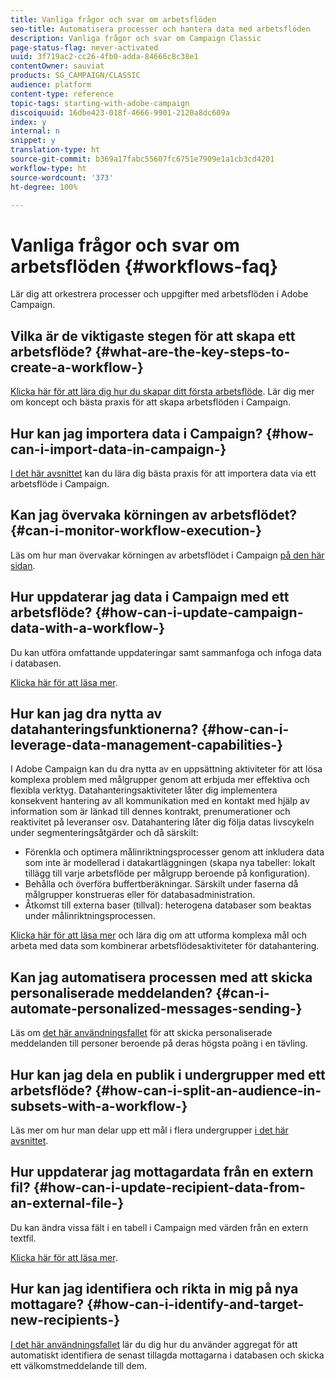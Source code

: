 ```yaml
---
title: Vanliga frågor och svar om arbetsflöden
seo-title: Automatisera processer och hantera data med arbetsflöden
description: Vanliga frågor och svar om Campaign Classic
page-status-flag: never-activated
uuid: 3f719ac2-cc26-4fb0-adda-84666c8c38e1
contentOwner: sauviat
products: SG_CAMPAIGN/CLASSIC
audience: platform
content-type: reference
topic-tags: starting-with-adobe-campaign
discoiquuid: 16dbe423-018f-4666-9901-2120a8dc609a
index: y
internal: n
snippet: y
translation-type: ht
source-git-commit: b369a17fabc55607fc6751e7909e1a1cb3cd4201
workflow-type: ht
source-wordcount: '373'
ht-degree: 100%

---
```



# Vanliga frågor och svar om arbetsflöden {#workflows-faq}

Lär dig att orkestrera processer och uppgifter med arbetsflöden i Adobe Campaign.

## Vilka är de viktigaste stegen för att skapa ett arbetsflöde? {#what-are-the-key-steps-to-create-a-workflow-}

[Klicka här för att lära dig hur du skapar ditt första arbetsflöde](../../workflow/using/building-a-workflow.md). Lär dig mer om koncept och bästa praxis för att skapa arbetsflöden i Campaign.

## Hur kan jag importera data i Campaign? {#how-can-i-import-data-in-campaign-}

[I det här avsnittet](../../workflow/using/importing-data.md) kan du lära dig bästa praxis för att importera data via ett arbetsflöde i Campaign.

## Kan jag övervaka körningen av arbetsflödet? {#can-i-monitor-workflow-execution-}

Läs om hur man övervakar körningen av arbetsflödet i Campaign [på den här sidan](../../workflow/using/starting-a-workflow.md).

## Hur uppdaterar jag data i Campaign med ett arbetsflöde? {#how-can-i-update-campaign-data-with-a-workflow-}

Du kan utföra omfattande uppdateringar samt sammanfoga och infoga data i databasen.

[Klicka här för att läsa mer](../../workflow/using/update-data.md).

## Hur kan jag dra nytta av datahanteringsfunktionerna? {#how-can-i-leverage-data-management-capabilities-}

I Adobe Campaign kan du dra nytta av en uppsättning aktiviteter för att lösa komplexa problem med målgrupper genom att erbjuda mer effektiva och flexibla verktyg. Datahanteringsaktiviteter låter dig implementera konsekvent hantering av all kommunikation med en kontakt med hjälp av information som är länkad till dennes kontrakt, prenumerationer och reaktivitet på leveranser osv. Datahantering låter dig följa datas livscykeln under segmenteringsåtgärder och då särskilt:

* Förenkla och optimera målinriktningsprocesser genom att inkludera data som inte är modellerad i datakartläggningen (skapa nya tabeller: lokalt tillägg till varje arbetsflöde per målgrupp beroende på konfiguration).
* Behålla och överföra buffertberäkningar. Särskilt under faserna då målgrupper konstrueras eller för databasadministration.
* Åtkomst till externa baser (tillval): heterogena databaser som beaktas under målinriktningsprocessen.

[Klicka här för att läsa mer](../../workflow/using/targeting-data.md#data-management) och lära dig om att utforma komplexa mål och arbeta med data som kombinerar arbetsflödesaktiviteter för datahantering.

## Kan jag automatisera processen med att skicka personaliserade meddelanden? {#can-i-automate-personalized-messages-sending-}

Läs om [det här användningsfallet](../../workflow/using/enriching-data.md) för att skicka personaliserade meddelanden till personer beroende på deras högsta poäng i en tävling.

## Hur kan jag dela en publik i undergrupper med ett arbetsflöde? {#how-can-i-split-an-audience-in-subsets-with-a-workflow-}

Läs mer om hur man delar upp ett mål i flera undergrupper [i det här avsnittet](../../workflow/using/split.md).

## Hur uppdaterar jag mottagardata från en extern fil? {#how-can-i-update-recipient-data-from-an-external-file-}

Du kan ändra vissa fält i en tabell i Campaign med värden från en extern textfil.

[Klicka här för att läsa mer](../../platform/using/importing-data.md#example--enrich-the-values-with-those-of-an-external-file).

## Hur kan jag identifiera och rikta in mig på nya mottagare? {#how-can-i-identify-and-target-new-recipients-}

[I det här användningsfallet](../../workflow/using/using-aggregates.md) lär du dig hur du använder aggregat för att automatiskt identifiera de senast tillagda mottagarna i databasen och skicka ett välkomstmeddelande till dem.
